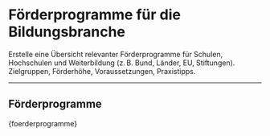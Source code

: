 <!-- foerderprogramme.md -->
# Förderprogramme für die Bildungsbranche

Erstelle eine Übersicht relevanter Förderprogramme für Schulen, Hochschulen und Weiterbildung (z. B. Bund, Länder, EU, Stiftungen). Zielgruppen, Förderhöhe, Voraussetzungen, Praxistipps.

---

## Förderprogramme

{foerderprogramme}